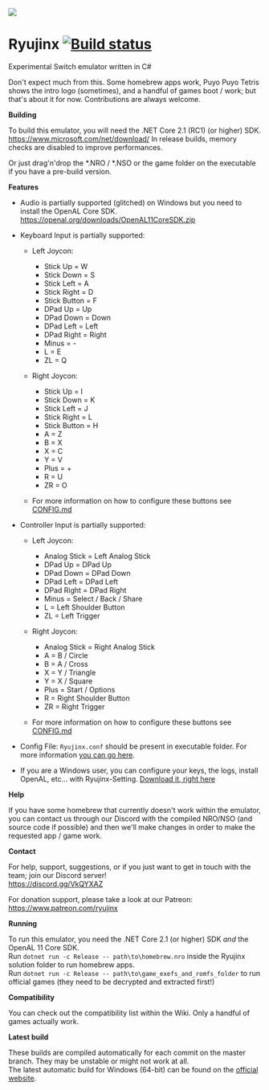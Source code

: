 ![](https://ryujinx.github.io/static/img/Ryujinx_logo_128.png)
# Ryujinx [![Build status](https://ci.appveyor.com/api/projects/status/ssg4jwu6ve3k594s?svg=true)](https://ci.appveyor.com/project/gdkchan/ryujinx)

Experimental Switch emulator written in C#

Don't expect much from this. Some homebrew apps work, Puyo Puyo Tetris shows the intro logo (sometimes), and a handful of games boot / work; but that's about it for now.
Contributions are always welcome.

**Building**

To build this emulator, you will need the .NET Core 2.1 (RC1) (or higher) SDK. https://www.microsoft.com/net/download/
In release builds, memory checks are disabled to improve performances.

Or just drag'n'drop the *.NRO / *.NSO or the game folder on the executable if you have a pre-build version.

**Features**

 - Audio is partially supported (glitched) on Windows but you need to install the OpenAL Core SDK.
https://openal.org/downloads/OpenAL11CoreSDK.zip

 - Keyboard Input is partially supported:
   - Left Joycon:
	 - Stick Up = W
	 - Stick Down = S
	 - Stick Left = A
	 - Stick Right = D
	 - Stick Button = F
	 - DPad Up = Up
	 - DPad Down = Down
	 - DPad Left = Left
	 - DPad Right = Right
	 - Minus = -
	 - L = E
	 - ZL = Q

   - Right Joycon:
	 - Stick Up = I
	 - Stick Down = K
	 - Stick Left = J
	 - Stick Right = L
	 - Stick Button = H
	 - A = Z
	 - B = X
	 - X = C
	 - Y = V
	 - Plus = +
	 - R = U
	 - ZR = O
   - For more information on how to configure these buttons see [CONFIG.md](CONFIG.md)

 - Controller Input is partially supported:
   - Left Joycon:
     - Analog Stick = Left Analog Stick
	 - DPad Up = DPad Up
	 - DPad Down = DPad Down
	 - DPad Left = DPad Left
	 - DPad Right = DPad Right
	 - Minus = Select / Back / Share
	 - L = Left Shoulder Button
	 - ZL = Left Trigger
	 
   - Right Joycon:
	 - Analog Stick = Right Analog Stick
	 - A = B / Circle
	 - B = A / Cross
	 - X = Y / Triangle
	 - Y = X / Square
	 - Plus = Start / Options
	 - R = Right Shoulder Button
	 - ZR = Right Trigger
   - For more information on how to configure these buttons see [CONFIG.md](CONFIG.md)

 - Config File: `Ryujinx.conf` should be present in executable folder.
   For more information [you can go here](CONFIG.md).

 - If you are a Windows user, you can configure your keys, the logs, install OpenAL, etc... with Ryujinx-Setting.
 [Download it, right here](https://github.com/AcK77/Ryujinx-Settings)

**Help**

If you have some homebrew that currently doesn't work within the emulator, you can contact us through our Discord with the compiled NRO/NSO (and source code if possible) and then we'll make changes in order to make the requested app / game work.

**Contact**

For help, support, suggestions, or if you just want to get in touch with the team; join our Discord server!  
https://discord.gg/VkQYXAZ

For donation support, please take a look at our Patreon: https://www.patreon.com/ryujinx

**Running**

To run this emulator, you need the .NET Core 2.1 (or higher) SDK *and* the OpenAL 11 Core SDK.  
Run `dotnet run -c Release -- path\to\homebrew.nro` inside the Ryujinx solution folder to run homebrew apps.  
Run `dotnet run -c Release -- path\to\game_exefs_and_romfs_folder` to run official games (they need to be decrypted and extracted first!)

**Compatibility**

You can check out the compatibility list within the Wiki. Only a handful of games actually work.

**Latest build**

These builds are compiled automatically for each commit on the master branch. They may be unstable or might not work at all.  
The latest automatic build for Windows (64-bit) can be found on the [official website](https://ryujinx.org/#/Build).
